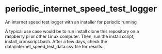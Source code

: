 # periodic_internet_speed_test_logger
An internet speed test logger with an installer for periodic running

A typical use case would be to run install clone this repository on a raspberry pi or other Linux computer. Then, run the install script, install_cronscript.bash. After a few days, check the data/internet_speed_test_data.csv file for results.
